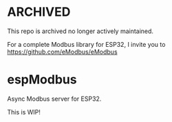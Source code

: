 # ARCHIVED

This repo is archived no longer actively maintained.

For a complete Modbus library for ESP32, I invite you to https://github.com/eModbus/eModbus

# espModbus

Async Modbus server for ESP32.

This is WIP!

